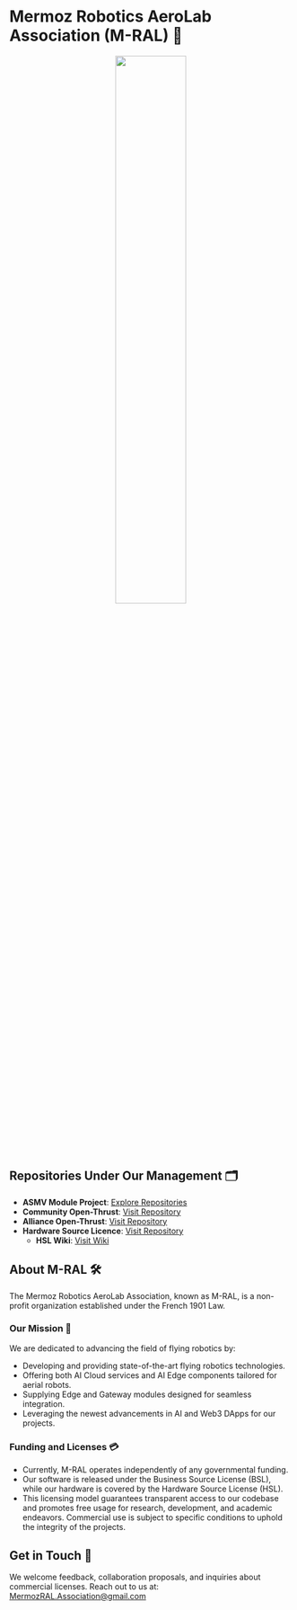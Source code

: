 # Mermoz Robotics AeroLab Association (M-RAL) 🚀

<div align="center">
  <img src="https://github.com/M-RAL/.github/assets/24481026/b4a6f292-d40a-4cdc-97a8-677ca396e608" width="50%" height="50%">
</div>

## Repositories Under Our Management 🗂️

- **ASMV Module Project**: [Explore Repositories](https://github.com/orgs/ASMV-Module-Project/repositories)
- **Community Open-Thrust**: [Visit Repository](https://github.com/Community-Open-Thrust)
- **Alliance Open-Thrust**: [Visit Repository](https://github.com/Alliance-Open-Thrust)
- **Hardware Source Licence**: [Visit Repository](https://github.com/Hardware-Source-Licence/HSL-V1.0)  
  - **HSL Wiki**: [Visit Wiki](https://github.com/Hardware-Source-Licence/HSL-V1.0/wiki)

## About M-RAL 🛠️

The Mermoz Robotics AeroLab Association, known as M-RAL, is a non-profit organization established under the French 1901 Law.

### Our Mission 🎯

We are dedicated to advancing the field of flying robotics by:

- Developing and providing state-of-the-art flying robotics technologies.
- Offering both AI Cloud services and AI Edge components tailored for aerial robots.
- Supplying Edge and Gateway modules designed for seamless integration.
- Leveraging the newest advancements in AI and Web3 DApps for our projects.

### Funding and Licenses 💳

- Currently, M-RAL operates independently of any governmental funding.
- Our software is released under the Business Source License (BSL), while our hardware is covered by the Hardware Source License (HSL).
- This licensing model guarantees transparent access to our codebase and promotes free usage for research, development, and academic endeavors. Commercial use is subject to specific conditions to uphold the integrity of the projects.

## Get in Touch 📧

We welcome feedback, collaboration proposals, and inquiries about commercial licenses. Reach out to us at: [MermozRAL.Association@gmail.com](mailto:MermozRAL.Association@gmail.com)



